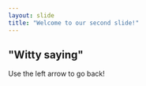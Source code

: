 ```yaml
---
layout: slide
title: "Welcome to our second slide!"
---
```

## "Witty saying"
Use the left arrow to go back!

